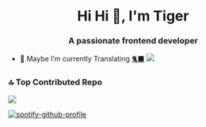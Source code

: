 <h1 align="center">Hi Hi 👋, I'm Tiger</h1>
<h3 align="center">A passionate frontend developer</h3>

- 🔭 Maybe I’m currently Translating [🐈‍⬛](https://github.com/lilrawry/)
  ![](https://github-readme-streak-stats.herokuapp.com/?user=lilrawry&theme=dark&hide_border=false)<br/>

### 🔝 Top Contributed Repo

![](https://github-contributor-stats.vercel.app/api?username=lilrawry&limit=5&theme=dracula&combine_all_yearly_contributions=true)

[![spotify-github-profile](https://spotify-github-profile.vercel.app/api/view?uid=zsshtwb3bs0eyf2hknvce8cqf&cover_image=true&theme=compact&show_offline=false&background_color=341c8d&interchange=false)](https://spotify-github-profile.vercel.app/api/view?uid=zsshtwb3bs0eyf2hknvce8cqf&redirect=true)
